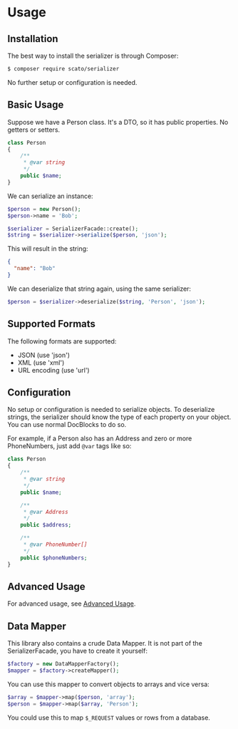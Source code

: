Usage
=====

Installation
------------

The best way to install the serializer is through Composer:

``` bash
$ composer require scato/serializer
```

No further setup or configuration is needed.

Basic Usage
-----------

Suppose we have a Person class. It's a DTO, so it has public properties. No getters or setters.

``` php
class Person
{
    /**
     * @var string
     */
    public $name;
}
```

We can serialize an instance:

``` php
$person = new Person();
$person->name = 'Bob';

$serializer = SerializerFacade::create();
$string = $serializer->serialize($person, 'json');
```

This will result in the string:

``` json
{
  "name": "Bob"
}
```

We can deserialize that string again, using the same serializer:

``` php
$person = $serializer->deserialize($string, 'Person', 'json');
```

Supported Formats
-----------------

The following formats are supported:

  - JSON (use 'json')
  - XML (use 'xml')
  - URL encoding (use 'url')

Configuration
-------------

No setup or configuration is needed to serialize objects. To deserialize strings, the serializer should know the type of
each property on your object. You can use normal DocBlocks to do so.

For example, if a Person also has an Address and zero or more PhoneNumbers, just add `@var` tags like so:

``` php
class Person
{
    /**
     * @var string
     */
    public $name;

    /**
     * @var Address
     */
    public $address;

    /**
     * @var PhoneNumber[]
     */
    public $phoneNumbers;
}
```

Advanced Usage
--------------

For advanced usage, see [Advanced Usage](AdvancedUsage.md).

Data Mapper
-----------

This library also contains a crude Data Mapper. It is not part of the SerializerFacade, you have to create it yourself:

```php
$factory = new DataMapperFactory();
$mapper = $factory->createMapper();
```

You can use this mapper to convert objects to arrays and vice versa:

```php
$array = $mapper->map($person, 'array');
$person = $mapper->map($array, 'Person');
```

You could use this to map `$_REQUEST` values or rows from a database.
